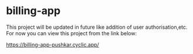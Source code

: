 # billing-app 

This project will be updated in future like addition of user authorisation,etc. For now you can view this project from the link below:

https://billing-app-pushkar.cyclic.app/
